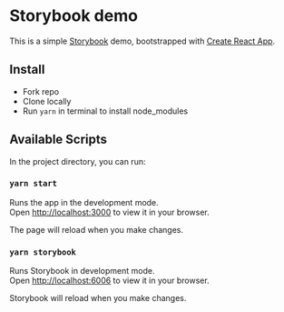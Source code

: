 # Storybook demo

This is a simple [Storybook](https://storybook.js.org/) demo, bootstrapped with [Create React App](https://github.com/facebook/create-react-app).

## Install

- Fork repo
- Clone locally
- Run `yarn` in terminal to install node_modules

## Available Scripts

In the project directory, you can run:

### `yarn start`

Runs the app in the development mode.\
Open [http://localhost:3000](http://localhost:3000) to view it in your browser.

The page will reload when you make changes.

### `yarn storybook`

Runs Storybook in development mode.\
Open [http://localhost:6006](http://localhost:6006) to view it in your browser.

Storybook will reload when you make changes.
